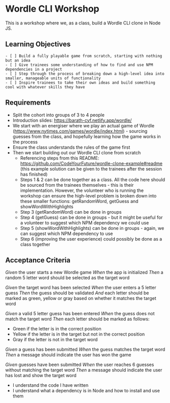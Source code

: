 # Wordle CLI Workshop

This is a workshop where we, as a class, build a Wordle CLI clone in Node JS.

## Learning Objectives

```objectives
- [ ] Build a fully playable game from scratch, starting with nothing but an idea
- [ ] Give trainees some understanding of how to find and use NPM dependencies in a project
- [ ] Step through the process of breaking down a high-level idea into smaller, manageable units of functionality
- [ ] Inspire trainees to take their own ideas and build something cool with whatever skills they have
```

## Requirements

- Split the cohort into groups of 3 to 4 people
- Introduction slides: https://barath-cyf.netlify.app/wordle/
- We start with an energiser where we play an actual game of Wordle (https://www.nytimes.com/games/wordle/index.html) - sourcing guesses from the class, and hopefully learning how the game works in the process
- Ensure the class understands the rules of the game first
- Then we start building out our Wordle CLI clone from scratch
    - Referencing steps from this README: https://github.com/CodeYourFuture/wordle-clone-example#readme (this example solution can be given to the trainees after the session has finished)
    - Steps 1 & 2 can be done together as a class. All the code here should be sourced from the trainees themselves - this is their implementation. However, the volunteer who is running the workshop can ensure the high-level problem is broken down into these smaller functions: getRandomWord, getGuess and showWordWithHighlights
    - Step 3 (getRandomWord) can be done in groups
    - Step 4 (getGuess) can be done in groups - but it might be useful for a volunteer to suggest which NPM dependency we could use
    - Step 5 (showWordWithHighlights) can be done in groups - again, we can suggest which NPM dependency to use
    - Step 6 (improving the user experience) could possibly be done as a class together

## Acceptance Criteria

_Given_ the user starts a new Wordle game
_When_ the app is initialized
_Then_ a random 5 letter word should be selected as the target word

_Given_ the target word has been selected
_When_ the user enters a 5 letter guess
_Then_ the guess should be validated
_And_ each letter should be marked as green, yellow or gray based on whether it matches the target word

_Given_ a valid 5 letter guess has been entered
_When_ the guess does not match the target word
_Then_ each letter should be marked as follows:
- Green if the letter is in the correct position
- Yellow if the letter is in the target but not in the correct position
- Gray if the letter is not in the target word

_Given_ a guess has been submitted
_When_ the guess matches the target word
_Then_ a message should indicate the user has won the game

_Given_ guesses have been submitted
_When_ the user reaches 6 guesses without matching the target word
_Then_ a message should indicate the user has lost and show the target word
- I understand the code I have written
- I understand what a dependency is in Node and how to install and use them
